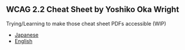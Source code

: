 ## WCAG 2.2 Cheat Sheet by Yoshiko Oka Wright

Trying/Learning to make those cheat sheet PDFs accessible (WIP)
- [Japanese](https://yooooka.github.io/wcag2.2-cheatsheet/WCAG2.2-A3-JP-a11y.pdf)
- [English](https://yooooka.github.io/wcag2.2-cheatsheet/WCAG2.2-A3-EN-a11y.pdf)
